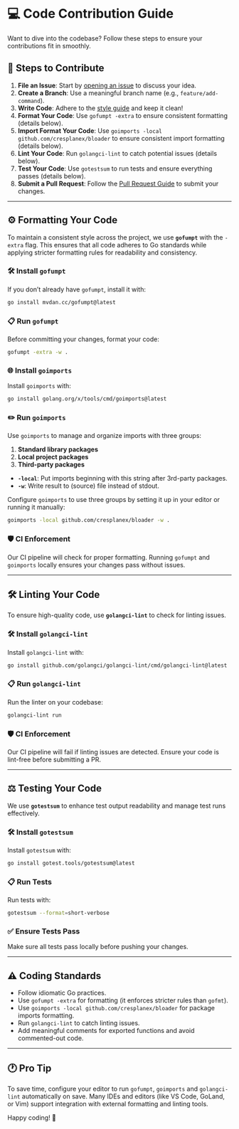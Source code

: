 # 💻 Code Contribution Guide

Want to dive into the codebase? Follow these steps to ensure your contributions fit in smoothly.

## 🚀 Steps to Contribute
1. **File an Issue**: Start by [opening an issue](https://github.com/cresplanex/bloader/issues) to discuss your idea.
2. **Create a Branch**: Use a meaningful branch name (e.g., `feature/add-command`).
3. **Write Code**: Adhere to the [style guide](../style_guide.md) and keep it clean!
4. **Format Your Code**: Use `gofumpt -extra` to ensure consistent formatting (details below).
5. **Import Format Your Code**: Use `goimports -local github.com/cresplanex/bloader` to ensure consistent import formatting (details below).
6. **Lint Your Code**: Run `golangci-lint` to catch potential issues (details below).
7. **Test Your Code**: Use `gotestsum` to run tests and ensure everything passes (details below).
8. **Submit a Pull Request**: Follow the [Pull Request Guide](pull_request.md) to submit your changes.

---

## ⚙️ Formatting Your Code
To maintain a consistent style across the project, we use **`gofumpt`** with the `-extra` flag. This ensures that all code adheres to Go standards while applying stricter formatting rules for readability and consistency.

### 🛠️ Install `gofumpt`
If you don’t already have `gofumpt`, install it with:
```bash
go install mvdan.cc/gofumpt@latest
```

### 📋 Run `gofumpt`
Before committing your changes, format your code:
```bash
gofumpt -extra -w .
```

### 🌐 Install `goimports`
Install `goimports` with:
```bash
go install golang.org/x/tools/cmd/goimports@latest
```

### ✏️ Run `goimports`

Use `goimports` to manage and organize imports with three groups:

1. **Standard library packages**
2. **Local project packages**
3. **Third-party packages**

- **`-local`**: Put imports beginning with this string after 3rd-party packages.
- **`-w`**: Write result to (source) file instead of stdout.

Configure `goimports` to use three groups by setting it up in your editor or running it manually:
```bash
goimports -local github.com/cresplanex/bloader -w .
```

### 🛡️ CI Enforcement
Our CI pipeline will check for proper formatting. Running `gofumpt` and `goimports` locally ensures your changes pass without issues.

---

## 🛠️ Linting Your Code
To ensure high-quality code, use **`golangci-lint`** to check for linting issues.

### 🛠️ Install `golangci-lint`
Install `golangci-lint` with:
```bash
go install github.com/golangci/golangci-lint/cmd/golangci-lint@latest
```

### 📋 Run `golangci-lint`
Run the linter on your codebase:
```bash
golangci-lint run
```

### 🛡️ CI Enforcement
Our CI pipeline will fail if linting issues are detected. Ensure your code is lint-free before submitting a PR.

---

## ⚖️ Testing Your Code
We use **`gotestsum`** to enhance test output readability and manage test runs effectively.

### 🛠️ Install `gotestsum`
Install `gotestsum` with:
```bash
go install gotest.tools/gotestsum@latest
```

### 📋 Run Tests
Run tests with:
```bash
gotestsum --format=short-verbose
```

### ✅ Ensure Tests Pass
Make sure all tests pass locally before pushing your changes.

---

## ⚠️ Coding Standards
- Follow idiomatic Go practices.
- Use `gofumpt -extra` for formatting (it enforces stricter rules than `gofmt`).
- Use `goimports -local github.com/cresplanex/bloader` for package imports formatting.
- Run `golangci-lint` to catch linting issues.
- Add meaningful comments for exported functions and avoid commented-out code.

---

## 🕐 Pro Tip
To save time, configure your editor to run `gofumpt`, `goimports` and `golangci-lint` automatically on save. Many IDEs and editors (like VS Code, GoLand, or Vim) support integration with external formatting and linting tools.

Happy coding! 🎉
